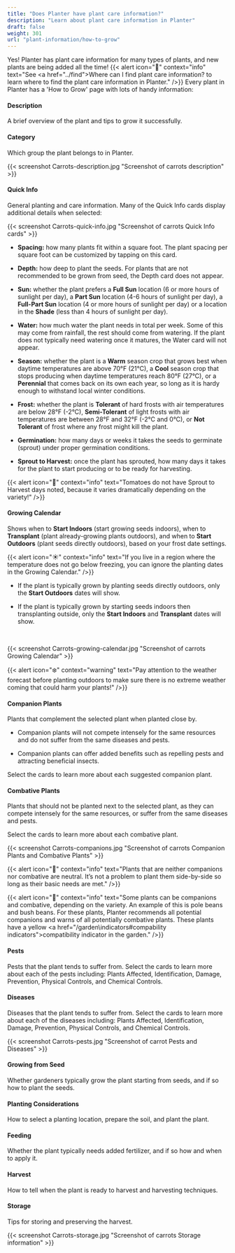 ```yaml
---
title: "Does Planter have plant care information?"
description: "Learn about plant care information in Planter"
draft: false
weight: 301
url: "plant-information/how-to-grow"
---
```


Yes! Planter has plant care information for many types of plants, and new plants are being added all the time!
{{< alert icon="🌿" context="info" text="See <a href=\"../find\">Where can I find plant care information?</a> to learn where to find the plant care information in Planter." />}}
Every plant in Planter has a 'How to Grow' page with lots of handy information:

#### Description
A brief overview of the plant and tips to grow it successfully.

#### Category
Which group the plant belongs to in Planter.

{{< screenshot Carrots-description.jpg "Screenshot of carrots description" >}}

#### Quick Info
General planting and care information. Many of the Quick Info cards display additional details when selected:

{{< screenshot Carrots-quick-info.jpg "Screenshot of carrots Quick Info cards" >}}<br />

- **Spacing:** how many plants fit within a square foot. The plant spacing per square foot can be customized by tapping on this card.

- **Depth:** how deep to plant the seeds. For plants that are not recommended to be grown from seed, the Depth card does not appear.

- **Sun:** whether the plant prefers a **Full Sun** location (6 or more hours of sunlight per day), a **Part Sun** location (4-6 hours of sunlight per day), a **Full-Part Sun** location (4 or more hours of sunlight per day) or a location in the **Shade** (less than 4 hours of sunlight per day).

- **Water:** how much water the plant needs in total per week. Some of this may come from rainfall, the rest should come from watering. If the plant does not typically need watering once it matures, the Water card will not appear.

- **Season:** whether the plant is a **Warm** season crop that grows best when daytime temperatures are above 70°F (21°C), a **Cool** season crop that stops producing when daytime temperatures reach 80°F (27°C), or a **Perennial** that comes back on its own each year, so long as it is hardy enough to withstand local winter conditions.

- **Frost:** whether the plant is **Tolerant** of hard frosts with air temperatures are below 28°F (-2°C), **Semi-Tolerant** of light frosts with air temperatures are between 28°F and 32°F (-2°C and 0°C), or **Not Tolerant** of frost where any frost might kill the plant.

- **Germination:** how many days or weeks it takes the seeds to germinate (sprout) under proper germination conditions.

- **Sprout to Harvest:** once the plant has sprouted, how many days it takes for the plant to start producing or to be ready for harvesting.

{{< alert icon="🍅" context="info" text="Tomatoes do not have Sprout to Harvest days noted, because it varies dramatically depending on the variety!" />}}

#### Growing Calendar
Shows when to **Start Indoors** (start growing seeds indoors), when to **Transplant** (plant already-growing plants outdoors), and when to **Start Outdoors** (plant seeds directly outdoors), based on your frost date settings.

{{< alert icon="☀️" context="info" text="If you live in a region where the temperature does not go below freezing, you can ignore the planting dates in the Growing Calendar." />}}

- If the plant is typically grown by planting seeds directly outdoors, only the **Start Outdoors** dates will show.

- If the plant is typically grown by starting seeds indoors then transplanting outside, only the **Start Indoors** and **Transplant** dates will show.
<br />

{{< screenshot Carrots-growing-calendar.jpg "Screenshot of carrots Growing Calendar" >}}

{{< alert icon="❄️" context="warning" text="Pay attention to the weather forecast before planting outdoors to make sure there is no extreme weather coming that could harm your plants!" />}}

#### Companion Plants
Plants that complement the selected plant when planted close by.

- Companion plants will not compete intensely for the same resources and do not suffer from the same diseases and pests.

- Companion plants can offer added benefits such as repelling pests and attracting beneficial insects.

Select the cards to learn more about each suggested companion plant.

#### Combative Plants
Plants that should not be planted next to the selected plant, as they can compete intensely for the same resources, or suffer from the same diseases and pests.

Select the cards to learn more about each combative plant.

{{< screenshot Carrots-companions.jpg "Screenshot of carrots Companion Plants and Combative Plants" >}}

{{< alert icon="🌱" context="info" text="Plants that are neither companions nor combative are neutral. It’s not a problem to plant them side-by-side so long as their basic needs are met." />}}

{{< alert icon="🌿" context="info" text="Some plants can be companions and combative, depending on the variety. An example of this is pole beans and bush beans. For these plants, Planter recommends all potential companions and warns of all potentially combative plants. These plants have a yellow <a href=\"/garden\indicators#compability indicators\">compatibility indicator</a> in the garden." />}}

#### Pests
Pests that the plant tends to suffer from. Select the cards to learn more about each of the pests including: Plants Affected, Identification, Damage, Prevention, Physical Controls, and Chemical Controls.

#### Diseases
Diseases that the plant tends to suffer from. Select the cards to learn more about each of the diseases including: Plants Affected, Identification, Damage, Prevention, Physical Controls, and Chemical Controls.

{{< screenshot Carrots-pests.jpg "Screenshot of carrot Pests and Diseases" >}}

#### Growing from Seed
Whether gardeners typically grow the plant starting from seeds, and if so how to plant the seeds.

#### Planting Considerations
How to select a planting location, prepare the soil, and plant the plant.

#### Feeding
Whether the plant typically needs added fertilizer, and if so how and when to apply it.

#### Harvest
How to tell when the plant is ready to harvest and harvesting techniques.

#### Storage
Tips for storing and preserving the harvest.

{{< screenshot Carrots-storage.jpg "Screenshot of carrots Storage information" >}}
